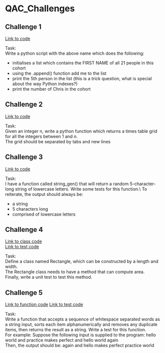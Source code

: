 # QAC_Challenges

## Challenge 1
[Link to code](Challenges/julydevops.py)

Task:\
Write a python script with the above name which does the following:
* initialises a list which contains the FIRST NAME of all 21 people in this cohort
*	using the .append() function add me to the list
*	print the 5th person in the list (this is a trick question, what is special about the way Python indexes?)
*	print the number of Chris in the cohort

## Challenge 2
[Link to code](Challenges/times.py)

Task:\
Given an integer n, write a python function which returns a times table grid for all the integers between 1 and n.\
The grid should be separated by tabs and new lines

## Challenge 3
[Link to code](Challenges/test_string.py)

Task:\
I have a function called string_gen() that will return a random 5-character-long string of lowercase letters. Write some tests for this function.\ 
To reiterate, the output should always be:
* a string
*	5 characters long
*	comprised of lowercase letters

## Challenge 4
[Link to class code](Challenges/21072020/rectangle.py)\
[Link to test code](Challenges/21072020/test_rectangle.py)

Task:\
Define a class named Rectangle, which can be constructed by a length and width.\
The Rectangle class needs to have a method that can compute area.\
Finally, write a unit test to test this method.

## Challenge 5
[Link to function code](Challenges/22072020/alpha_words)
[Link to test code](Challenges/22072020/test_alpha)

Task:\
Write a function that accepts a sequence of whitespace separated words as a string input, sorts each item alphanumerically and removes any duplicate items, then returns the result as a string. Write a test for this function.\
For example:
Suppose the following input is supplied to the program: hello world and practice makes perfect and hello world again\
Then, the output should be: again and hello makes perfect practice world

 
